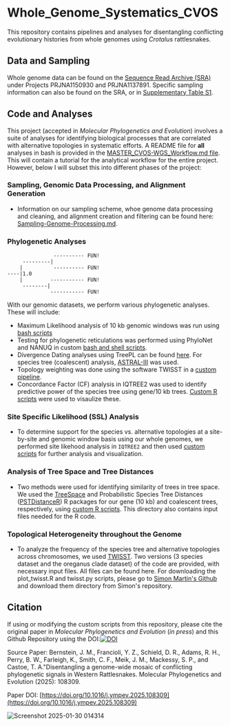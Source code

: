 # Whole_Genome_Systematics_CVOS
This repository contains pipelines and analyses for disentangling conflicting evolutionary histories from whole genomes using _Crotalus_ rattlesnakes. 

## Data and Sampling
Whole genome data can be found on the [Sequence Read Archive (SRA)](https://www.ncbi.nlm.nih.gov/sra) under Projects PRJNA1150930 and PRJNA1137891. Specific sampling information can also be found on the SRA, or in [Supplementary Table S1](Supplemental_Tables).

## Code and Analyses
This project (accepted in _Molecular Phylogenetics and Evolution_) involves a suite of analyses for identifying biological processes that are correlated with alternative topologies in systematic efforts. A README file for **all** analyses in bash is provided in the [MASTER_CVOS-WGS_Workflow.md file](MASTER_CVOS-WGS_Workflow.md). This will contain a tutorial for the analytical workflow for the entire project. However, below I will subset this into different phases of the project:

### Sampling, Genomic Data Processing, and Alignment Generation
* Information on our sampling scheme, whoe genome data processing and cleaning, and alignment creation and filtering can be found here: [Sampling-Genome-Processing.md](Sampling-Genome-Processing.md).

### Phylogenetic Analyses
```
               ---------- FUN!
     ---------|
    |          ---------- FUN!
----|1.0
    |         ----------- FUN!
     --------|
              ----------- FUN!
```
With our genomic datasets, we perform various phylogenetic analyses. These will include: 
* Maximum Likelihood analysis of 10 kb genomic windows was run using [bash scripts](Phylogenetic-Analyses/MaximumLikelihood.md)
* Testing for phylogenetic reticulations was performed using PhyloNet and NANUQ in custom [bash and shell scripts](Phylogenetic-Analyses/ReticulationAnalyses.md).
* Divergence Dating analyses using TreePL can be found [here](Phylogenetic-Analyses/DivergenceDating.md). For species tree (coalescent) analysis, [ASTRAL-III](https://github.com/smirarab/ASTRAL) was used.
* Topology weighting was done using the software TWISST in a [custom pipeline](Phylogenetic-Analyses/TopologyWeighting.md).
* Concordance Factor (CF) analysis in IQTREE2 was used to identify predictive power of the species tree using gene/10 kb trees. [Custom R scripts](ConcordanceFactors) were used to visaulize these.
  
### Site Specific Likelihood (SSL) Analysis
* To determine support for the species vs. alternative topologies at a site-by-site and genomic window basis using our whole genomes, we performed site likehood analysis in `IQTREE2` and then used [custom scripts](Site-Likelihood-Analysis/) for further analysis and visualization.

### Analysis of Tree Space and Tree Distances
* Two methods were used for identifying similarity of trees in tree space. We used the [TreeSpace](https://github.com/thibautjombart/treespace) and Probabilistic Species Tree Distances ([PSTDistanceR](https://github.com/radamsRHA/PSTDistanceR)) R packages for our gene (10 kb) and coalescent trees, respectively, using [custom R scripts](TreeSpace-Analysis). This directory also contains input files needed for the R code.

### Topological Heterogeneity throughout the Genome
* To analyze the frequency of the species tree and alternative topologies across chromosomes, we used [TWISST](https://github.com/simonhmartin/twisst). Two versions (3 species dataset and the oreganus clade dataset) of the code are provided, with necessary input files. All files can be found here. For downloading the plot_twisst.R and twisst.py scripts, please go to [Simon Martin's Github](https://github.com/simonhmartin) and download them directory from Simon's repository.

## Citation
If using or modifying the custom scripts from this repository, please cite the original paper in _Molecular Phylogenetics and Evolution_ (_in press_) and this Github Repository using the DOI:[![DOI](https://zenodo.org/badge/924474668.svg)](https://doi.org/10.5281/zenodo.14774372)

Source Paper: Bernstein, J. M., Francioli, Y. Z., Schield, D. R., Adams, R. H., Perry, B. W., Farleigh, K., Smith, C. F., Meik, J. M., Mackessy, S. P., and Castoe, T. A."Disentangling a genome-wide mosaic of conflicting phylogenetic signals in Western Rattlesnakes. Molecular Phylogenetics and Evolution (2025): 108309.

Paper DOI: [https://doi.org/10.1016/j.ympev.2025.108309](https://doi.org/10.1016/j.ympev.2025.108309)


![Screenshot 2025-01-30 014314](https://github.com/user-attachments/assets/7bcae5ad-bc6b-4444-beab-b2dfcb992398)
